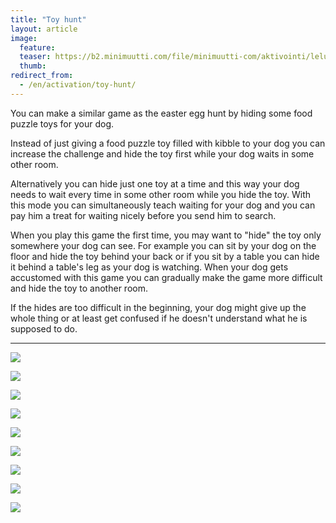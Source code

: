 ```yaml
---
title: "Toy hunt"
layout: article
image:
  feature:
  teaser: https://b2.minimuutti.com/file/minimuutti-com/aktivointi/lelujen-piilotus/DS30705-245px.jpg
  thumb:
redirect_from:
  - /en/activation/toy-hunt/
---
```


You can make a similar game as the easter egg hunt by hiding some food puzzle toys for your dog.

Instead of just giving a food puzzle toy filled with kibble to your dog you can increase the challenge and hide the toy first while your dog waits in some other room.

Alternatively you can hide just one toy at a time and this way your dog needs to wait every time in some other room while you hide the toy. With this mode you can simultaneously teach waiting for your dog and you can pay him a treat for waiting nicely before you send him to search.

When you play this game the first time, you may want to "hide" the toy only somewhere your dog can see. For example you can sit by your dog on the floor and hide the toy behind your back or if you sit by a table you can hide it behind a table's leg as your dog is watching. When your dog gets accustomed with this game you can gradually make the game more difficult and hide the toy to another room.

If the hides are too difficult in the beginning, your dog might give up the whole thing or at least get confused if he doesn't understand what he is supposed to do.

---

[![](https://b2.minimuutti.com/file/minimuutti-com/aktivointi/lelujen-piilotus/DS30724-800px.jpg)](https://dl.dropboxusercontent.com/sh/ea1wtnz7z734o12/AABlYLFV8mTRacNt-ZsI-ZcOa/aktivointi/lelujen-piilotus/DS30724.jpg)

[![](https://b2.minimuutti.com/file/minimuutti-com/aktivointi/lelujen-piilotus/DS30730-800px.jpg)](https://dl.dropboxusercontent.com/sh/ea1wtnz7z734o12/AAAMRoCr9XH2O0sBBr-48TF_a/aktivointi/lelujen-piilotus/DS30730.jpg)

[![](https://b2.minimuutti.com/file/minimuutti-com/aktivointi/lelujen-piilotus/DS30733-800px.jpg)](https://dl.dropboxusercontent.com/sh/ea1wtnz7z734o12/AAAbQgMTlNM-kErSf6QpvCZLa/aktivointi/lelujen-piilotus/DS30733.jpg)

[![](https://b2.minimuutti.com/file/minimuutti-com/aktivointi/lelujen-piilotus/DS30750-800px.jpg)](https://dl.dropboxusercontent.com/sh/ea1wtnz7z734o12/AADMqy5GHbbvA1Yvd6G7o8jJa/aktivointi/lelujen-piilotus/DS30750.jpg)

[![](https://b2.minimuutti.com/file/minimuutti-com/aktivointi/lelujen-piilotus/DS30754-800px.jpg)](https://dl.dropboxusercontent.com/sh/ea1wtnz7z734o12/AABAevpt0rLq77dPuRArCzN3a/aktivointi/lelujen-piilotus/DS30754.jpg)

[![](https://b2.minimuutti.com/file/minimuutti-com/aktivointi/lelujen-piilotus/DS30694-800px.jpg)](https://dl.dropboxusercontent.com/sh/ea1wtnz7z734o12/AAD9tnSBNYklWuLZIIDKy0I8a/aktivointi/lelujen-piilotus/DS30694.jpg)

[![](https://b2.minimuutti.com/file/minimuutti-com/aktivointi/lelujen-piilotus/DS30701-800px.jpg)](https://dl.dropboxusercontent.com/sh/ea1wtnz7z734o12/AABO2bJz5a5YD1-ka6PeI66Ga/aktivointi/lelujen-piilotus/DS30701.jpg)

[![](https://b2.minimuutti.com/file/minimuutti-com/aktivointi/lelujen-piilotus/DS30702-800px.jpg)](https://dl.dropboxusercontent.com/sh/ea1wtnz7z734o12/AAAOP9M1WMJGh0rhfmVLpoVaa/aktivointi/lelujen-piilotus/DS30702.jpg)

[![](https://b2.minimuutti.com/file/minimuutti-com/aktivointi/lelujen-piilotus/DS30705-800px.jpg)](https://dl.dropboxusercontent.com/sh/ea1wtnz7z734o12/AAAF8w9ywmxJdDFUCETyJOoUa/aktivointi/lelujen-piilotus/DS30705.jpg)
